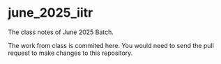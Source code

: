 # june_2025_iitr

The class notes of June 2025 Batch.

The work from class is commited here. You would need to send the pull request to make changes to this repository.



